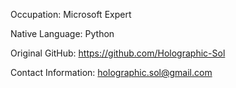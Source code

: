 Occupation: Microsoft Expert

Native Language: Python

Original GitHub: https://github.com/Holographic-Sol

Contact Information: holographic.sol@gmail.com

